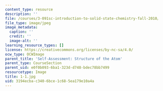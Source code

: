 ```yaml
---
content_type: resource
description: ''
file: /courses/3-091sc-introduction-to-solid-state-chemistry-fall-2010/3194ecbac3406bce1c685ea179e10a4a_1-1.jpg
file_type: image/jpeg
image_metadata:
  caption: ''
  credit: ''
  image-alt: ''
learning_resource_types: []
license: https://creativecommons.org/licenses/by-nc-sa/4.0/
ocw_type: OCWImage
parent_title: 'Self-Assessment: Structure of the Atom'
parent_type: CourseSection
parent_uid: e0f0b093-6ba1-323d-d748-bdec78bb7499
resourcetype: Image
title: 1-1.jpg
uid: 3194ecba-c340-6bce-1c68-5ea179e10a4a
---
```

